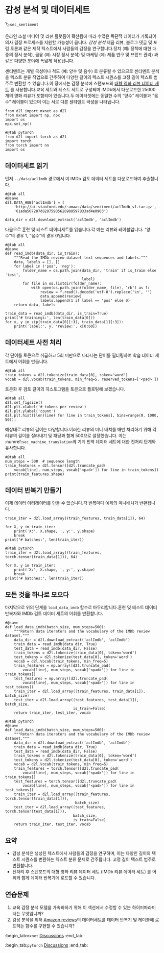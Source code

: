 # 감성 분석 및 데이터세트
:label:`sec_sentiment`

온라인 소셜 미디어 및 리뷰 플랫폼이 확산됨에 따라 수많은 독단적 데이터가 기록되어 의사 결정 프로세스를 지원할 가능성이 큽니다.
*감성 분석*
제품 리뷰, 블로그 댓글 및 포럼 토론과 같은 제작 텍스트에서 사람들의 감정을 연구합니다.정치 (예: 정책에 대한 대중의 정서 분석), 금융 (예: 시장 정서 분석) 및 마케팅 (예: 제품 연구 및 브랜드 관리) 과 같은 다양한 분야에 폭넓게 적용됩니다. 

센티멘트는 개별 극성이나 척도 (예: 양수 및 음수) 로 분류될 수 있으므로 센티멘트 분석을 텍스트 분류 작업으로 간주하여 다양한 길이의 텍스트 시퀀스를 고정 길이 텍스트 범주로 변환할 수 있습니다.이 장에서는 감정 분석에 스탠포드의 [대형 영화 리뷰 데이터 세트](https://ai.stanford.edu/~amaas/data/sentiment/) 를 사용합니다.교육 세트와 테스트 세트로 구성되며 IMDb에서 다운로드한 25000개의 영화 리뷰가 포함되어 있습니다.두 데이터셋에는 동일한 수의 “양수” 레이블과 “음수” 레이블이 있으며 이는 서로 다른 센티멘트 극성을 나타냅니다.

```{.python .input}
from d2l import mxnet as d2l
from mxnet import np, npx
import os
npx.set_np()
```

```{.python .input}
#@tab pytorch
from d2l import torch as d2l
import torch
from torch import nn
import os
```

##  데이터세트 읽기

먼저 `../data/aclImdb` 경로에서 이 IMDb 검토 데이터 세트를 다운로드하여 추출합니다.

```{.python .input}
#@tab all
#@save
d2l.DATA_HUB['aclImdb'] = (
    'http://ai.stanford.edu/~amaas/data/sentiment/aclImdb_v1.tar.gz',
    '01ada507287d82875905620988597833ad4e0903')

data_dir = d2l.download_extract('aclImdb', 'aclImdb')
```

다음으로 훈련 및 테스트 데이터세트를 읽습니다.각 예는 리뷰와 레이블입니다. “양수”의 경우 1, “음수”의 경우 0입니다.

```{.python .input}
#@tab all
#@save
def read_imdb(data_dir, is_train):
    """Read the IMDb review dataset text sequences and labels."""
    data, labels = [], []
    for label in ('pos', 'neg'):
        folder_name = os.path.join(data_dir, 'train' if is_train else 'test',
                                   label)
        for file in os.listdir(folder_name):
            with open(os.path.join(folder_name, file), 'rb') as f:
                review = f.read().decode('utf-8').replace('\n', '')
                data.append(review)
                labels.append(1 if label == 'pos' else 0)
    return data, labels

train_data = read_imdb(data_dir, is_train=True)
print('# trainings:', len(train_data[0]))
for x, y in zip(train_data[0][:3], train_data[1][:3]):
    print('label:', y, 'review:', x[0:60])
```

## 데이터세트 사전 처리

각 단어를 토큰으로 취급하고 5회 미만으로 나타나는 단어를 필터링하여 학습 데이터 세트에서 어휘를 만듭니다.

```{.python .input}
#@tab all
train_tokens = d2l.tokenize(train_data[0], token='word')
vocab = d2l.Vocab(train_tokens, min_freq=5, reserved_tokens=['<pad>'])
```

토큰화 후 검토 길이의 히스토그램을 토큰으로 플로팅해 보겠습니다.

```{.python .input}
#@tab all
d2l.set_figsize()
d2l.plt.xlabel('# tokens per review')
d2l.plt.ylabel('count')
d2l.plt.hist([len(line) for line in train_tokens], bins=range(0, 1000, 50));
```

예상대로 리뷰의 길이는 다양합니다.이러한 리뷰의 미니 배치를 매번 처리하기 위해 각 리뷰의 길이를 잘라내기 및 패딩과 함께 500으로 설정했습니다. 이는 :numref:`sec_machine_translation`의 기계 번역 데이터 세트에 대한 전처리 단계와 유사합니다.

```{.python .input}
#@tab all
num_steps = 500  # sequence length
train_features = d2l.tensor([d2l.truncate_pad(
    vocab[line], num_steps, vocab['<pad>']) for line in train_tokens])
print(train_features.shape)
```

## 데이터 반복기 만들기

이제 데이터 이터레이터를 만들 수 있습니다.각 반복마다 예제의 미니배치가 반환됩니다.

```{.python .input}
train_iter = d2l.load_array((train_features, train_data[1]), 64)

for X, y in train_iter:
    print('X:', X.shape, ', y:', y.shape)
    break
print('# batches:', len(train_iter))
```

```{.python .input}
#@tab pytorch
train_iter = d2l.load_array((train_features, torch.tensor(train_data[1])), 64)

for X, y in train_iter:
    print('X:', X.shape, ', y:', y.shape)
    break
print('# batches:', len(train_iter))
```

## 모든 것을 하나로 모으다

마지막으로 위의 단계를 `load_data_imdb` 함수로 마무리합니다.훈련 및 테스트 데이터 반복자와 IMDb 검토 데이터 세트의 어휘를 반환합니다.

```{.python .input}
#@save
def load_data_imdb(batch_size, num_steps=500):
    """Return data iterators and the vocabulary of the IMDb review dataset."""
    data_dir = d2l.download_extract('aclImdb', 'aclImdb')
    train_data = read_imdb(data_dir, True)
    test_data = read_imdb(data_dir, False)
    train_tokens = d2l.tokenize(train_data[0], token='word')
    test_tokens = d2l.tokenize(test_data[0], token='word')
    vocab = d2l.Vocab(train_tokens, min_freq=5)
    train_features = np.array([d2l.truncate_pad(
        vocab[line], num_steps, vocab['<pad>']) for line in train_tokens])
    test_features = np.array([d2l.truncate_pad(
        vocab[line], num_steps, vocab['<pad>']) for line in test_tokens])
    train_iter = d2l.load_array((train_features, train_data[1]), batch_size)
    test_iter = d2l.load_array((test_features, test_data[1]), batch_size,
                               is_train=False)
    return train_iter, test_iter, vocab
```

```{.python .input}
#@tab pytorch
#@save
def load_data_imdb(batch_size, num_steps=500):
    """Return data iterators and the vocabulary of the IMDb review dataset."""
    data_dir = d2l.download_extract('aclImdb', 'aclImdb')
    train_data = read_imdb(data_dir, True)
    test_data = read_imdb(data_dir, False)
    train_tokens = d2l.tokenize(train_data[0], token='word')
    test_tokens = d2l.tokenize(test_data[0], token='word')
    vocab = d2l.Vocab(train_tokens, min_freq=5)
    train_features = torch.tensor([d2l.truncate_pad(
        vocab[line], num_steps, vocab['<pad>']) for line in train_tokens])
    test_features = torch.tensor([d2l.truncate_pad(
        vocab[line], num_steps, vocab['<pad>']) for line in test_tokens])
    train_iter = d2l.load_array((train_features, torch.tensor(train_data[1])),
                                batch_size)
    test_iter = d2l.load_array((test_features, torch.tensor(test_data[1])),
                               batch_size,
                               is_train=False)
    return train_iter, test_iter, vocab
```

## 요약

* 감성 분석은 생성된 텍스트에서 사람들의 감정을 연구하며, 이는 다양한 길이의 텍스트 시퀀스를 변환하는 텍스트 분류 문제로 간주됩니다.
고정 길이 텍스트 범주로 변환합니다.
* 전처리 후 스탠포드의 대형 영화 리뷰 데이터 세트 (IMDb 리뷰 데이터 세트) 를 어휘와 함께 데이터 반복기에 로드할 수 있습니다.

## 연습문제

1. 교육 감정 분석 모델을 가속화하기 위해 이 섹션에서 수정할 수 있는 하이퍼파라미터는 무엇입니까?
1. 감성 분석을 위해 [Amazon reviews](https://snap.stanford.edu/data/web-Amazon.html)의 데이터세트를 데이터 반복기 및 레이블에 로드하는 함수를 구현할 수 있습니까?

:begin_tab:`mxnet`
[Discussions](https://discuss.d2l.ai/t/391)
:end_tab:

:begin_tab:`pytorch`
[Discussions](https://discuss.d2l.ai/t/1387)
:end_tab:

